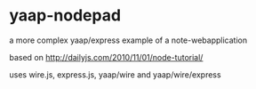 yaap-nodepad
============

a more complex yaap/express example of a note-webapplication


based on http://dailyjs.com/2010/11/01/node-tutorial/

uses wire.js, express.js, yaap/wire and yaap/wire/express
